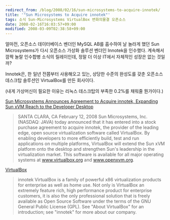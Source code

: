 ```yaml
---
redirect_from: /blog/2008/02/16/sun-microsystems-to-acquire-innotek/
title: '"Sun Microsystems to Acquire innotek"'
tags: 소식 Sun-Microsystems VirtualBox 변화의물결 오픈소스
date: 2008-02-16T16:03:57+09:00
modified: 2008-03-09T02:38:58+09:00
---
```

얼마전, 오픈소스 데이터베이스 벤더인 MySQL AB를 흡수하여 날 놀라게 했던
Sun Microsystems가 다시 오픈소스 가상화 솔루션 벤더인 Innotek을 인수했다.
계속해서 깜짝 놀랄 인수합병 소식의 릴레이인데, 정말 더 이상 IT에서 자체적인
성장은 없는 것일까?

Innotek은, 한 일년 전쯤부터 사용해오고 있는, 상당한 수준의 완성도를 갖춘
오픈소스 데스크탑 솔루션인 VirtualBox를 만든 회사이다.

(내게 가상머신이 필요한 이유는 리눅스 데스크탑의 부족한 0.2%를 채워줄
뭔가이다.)


[Sun Microsystems Announces Agreement to Acquire innotek, Expanding Sun xVM Reach to the Developer Desktop](http://www.sun.com/aboutsun/pr/2008-02/sunflash.20080212.1.xml)

> SANTA CLARA, CA February 12, 2008 Sun Microsystems, Inc. (NASDAQ: JAVA) today announced that it has entered into a stock purchase agreement to acquire innotek, the provider of the leading edge, open source virtualization software called VirtualBox. By enabling developers to more efficiently build, test and run applications on multiple platforms, VirtualBox will extend the Sun xVM platform onto the desktop and strengthen Sun's leadership in the virtualization market. This software is available for all major operating systems at www.virtualbox.org and www.openxvm.org.

[VirtualBox](http://www.virtualbox.org/)

> innotek VirtualBox is a family of powerful x86 virtualization products for enterprise as well as home use. Not only is VirtualBox an extremely feature rich, high performance product for enterprise customers, it is also the only professional solution that is freely available as Open Source Software under the terms of the GNU General Public License (GPL). See "About VirtualBox" for an introduction; see "innotek" for more about our company.


